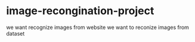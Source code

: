 # image-recongination-project
we want recognize images from website
 we want to reconize images from dataset
